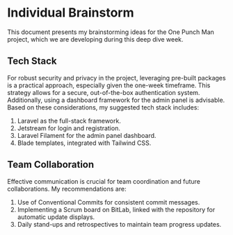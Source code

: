# Individual Brainstorm

This document presents my brainstorming ideas for the One Punch Man project, which we are developing during this deep dive week.

## Tech Stack

For robust security and privacy in the project, leveraging pre-built packages is a practical approach, especially given the one-week timeframe. This strategy allows for a secure, out-of-the-box authentication system. Additionally, using a dashboard framework for the admin panel is advisable. Based on these considerations, my suggested tech stack includes:

1. Laravel as the full-stack framework.
2. Jetstream for login and registration.
3. Laravel Filament for the admin panel dashboard.
4. Blade templates, integrated with Tailwind CSS.

## Team Collaboration

Effective communication is crucial for team coordination and future collaborations. My recommendations are:

1. Use of Conventional Commits for consistent commit messages.
2. Implementing a Scrum board on BitLab, linked with the repository for automatic update displays.
3. Daily stand-ups and retrospectives to maintain team progress updates.